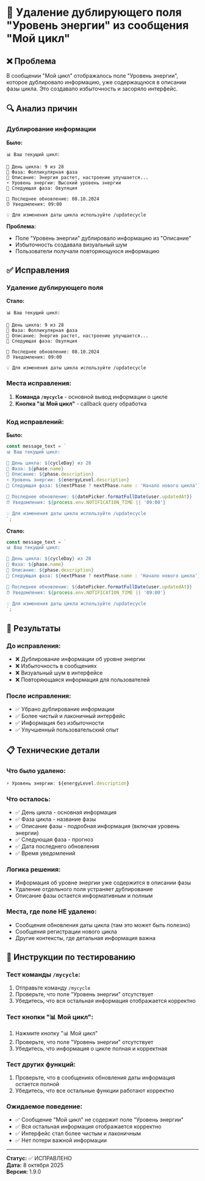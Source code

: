 # 🔧 Удаление дублирующего поля "Уровень энергии" из сообщения "Мой цикл"

## ❌ Проблема

В сообщении "Мой цикл" отображалось поле "Уровень энергии", которое дублировало информацию, уже содержащуюся в описании фазы цикла. Это создавало избыточность и засоряло интерфейс.

## 🔍 Анализ причин

### **Дублирование информации**

**Было:**
```
📊 Ваш текущий цикл:

📅 День цикла: 9 из 28
🌙 Фаза: Фолликулярная фаза
📝 Описание: Энергия растет, настроение улучшается...
⚡ Уровень энергии: Высокий уровень энергии
🔮 Следующая фаза: Овуляция

📆 Последнее обновление: 08.10.2024
⏰ Уведомления: 09:00

💡 Для изменения даты цикла используйте /updatecycle
```

**Проблема:** 
- Поле "Уровень энергии" дублировало информацию из "Описание"
- Избыточность создавала визуальный шум
- Пользователи получали повторяющуюся информацию

## ✅ Исправления

### **Удаление дублирующего поля**

**Стало:**
```
📊 Ваш текущий цикл:

📅 День цикла: 9 из 28
🌙 Фаза: Фолликулярная фаза
📝 Описание: Энергия растет, настроение улучшается...
🔮 Следующая фаза: Овуляция

📆 Последнее обновление: 08.10.2024
⏰ Уведомления: 09:00

💡 Для изменения даты цикла используйте /updatecycle
```

### **Места исправления:**

1. **Команда `/mycycle`** - основной вывод информации о цикле
2. **Кнопка "📊 Мой цикл"** - callback query обработка

### **Код исправлений:**

**Было:**
```javascript
const message_text = `
📊 Ваш текущий цикл:

📅 День цикла: ${cycleDay} из 28
🌙 Фаза: ${phase.name}
📝 Описание: ${phase.description}
⚡ Уровень энергии: ${energyLevel.description}
🔮 Следующая фаза: ${nextPhase ? nextPhase.name : 'Начало нового цикла'}

📆 Последнее обновление: ${datePicker.formatFullDate(user.updatedAt)}
⏰ Уведомления: ${process.env.NOTIFICATION_TIME || '09:00'}

💡 Для изменения даты цикла используйте /updatecycle
`;
```

**Стало:**
```javascript
const message_text = `
📊 Ваш текущий цикл:

📅 День цикла: ${cycleDay} из 28
🌙 Фаза: ${phase.name}
📝 Описание: ${phase.description}
🔮 Следующая фаза: ${nextPhase ? nextPhase.name : 'Начало нового цикла'}

📆 Последнее обновление: ${datePicker.formatFullDate(user.updatedAt)}
⏰ Уведомления: ${process.env.NOTIFICATION_TIME || '09:00'}

💡 Для изменения даты цикла используйте /updatecycle
`;
```

## 🎯 Результаты

### **До исправления:**
- ❌ Дублирование информации об уровне энергии
- ❌ Избыточность в сообщениях
- ❌ Визуальный шум в интерфейсе
- ❌ Повторяющаяся информация для пользователей

### **После исправления:**
- ✅ Убрано дублирование информации
- ✅ Более чистый и лаконичный интерфейс
- ✅ Информация без избыточности
- ✅ Улучшенный пользовательский опыт

## 📋 Технические детали

### **Что было удалено:**
```javascript
⚡ Уровень энергии: ${energyLevel.description}
```

### **Что осталось:**
- ✅ День цикла - основная информация
- ✅ Фаза цикла - название фазы
- ✅ Описание фазы - подробная информация (включая уровень энергии)
- ✅ Следующая фаза - прогноз
- ✅ Дата последнего обновления
- ✅ Время уведомлений

### **Логика решения:**
- Информация об уровне энергии уже содержится в описании фазы
- Удаление отдельного поля устраняет дублирование
- Описание фазы остается информативным и полным

### **Места, где поле НЕ удалено:**
- Сообщения обновления даты цикла (там это может быть полезно)
- Сообщения регистрации нового цикла
- Другие контексты, где детальная информация важна

## 🚀 Инструкции по тестированию

### **Тест команды `/mycycle`:**
1. Отправьте команду `/mycycle`
2. Проверьте, что поле "Уровень энергии" отсутствует
3. Убедитесь, что вся остальная информация отображается корректно

### **Тест кнопки "📊 Мой цикл":**
1. Нажмите кнопку "📊 Мой цикл"
2. Проверьте, что поле "Уровень энергии" отсутствует
3. Убедитесь, что информация о цикле полная и корректная

### **Тест других функций:**
1. Проверьте, что в сообщениях обновления даты информация остается полной
2. Убедитесь, что все остальные функции работают корректно

### **Ожидаемое поведение:**
- ✅ Сообщение "Мой цикл" не содержит поле "Уровень энергии"
- ✅ Вся остальная информация отображается корректно
- ✅ Интерфейс стал более чистым и лаконичным
- ✅ Нет потери важной информации

---

**Статус:** ✅ ИСПРАВЛЕНО  
**Дата:** 8 октября 2025  
**Версия:** 1.9.0
